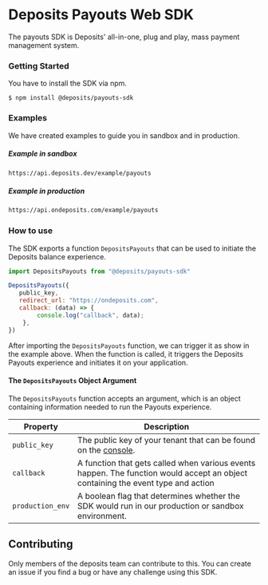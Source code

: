 # Deposits Payouts Web SDK
The payouts SDK is Deposits' all-in-one, plug and play, mass payment management system.


### Getting Started
You have to install the SDK via npm.
```shell
$ npm install @deposits/payouts-sdk
```

### Examples
We have created examples to guide you in sandbox and in production.

##### Example in sandbox
```sh
https://api.deposits.dev/example/payouts
```
##### Example in production
```sh
https://api.ondeposits.com/example/payouts
```

### How to use
The SDK exports a function `DepositsPayouts` that can be used to initiate the Deposits balance experience.

```js
import DepositsPayouts from "@deposits/payouts-sdk"

DepositsPayouts({
   public_key,
   redirect_url: "https://ondeposits.com",
   callback: (data) => {
        console.log("callback", data);
    },
})
```

After importing the `DepositsPayouts` function, we can trigger it as show in the example above. When the function is called, it triggers the Deposits Payouts experience and initiates it on your application.

#### The `DepositsPayouts` Object Argument
The `DepositsPayouts` function accepts an argument, which is an object containing information needed to run the Payouts experience.

| Property         | Description                                                                                                                      |
|------------------|----------------------------------------------------------------------------------------------------------------------------------|
| `public_key`     | The public key of your tenant that can be found on the [console](https://sandbox.launch.new).                                       |
| `callback`       | A function that gets called when various events happen. The function would accept an object containing the event type and action |
| `production_env` | A boolean flag that determines whether the SDK would run in our production or sandbox environment.                               |


## Contributing

Only members of the deposits team can contribute to this. You can create an issue if you find a bug or have any challenge using this SDK.

